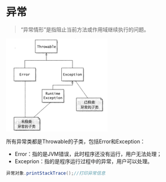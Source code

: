 # 异常

> “异常情形”是指阻止当前方法或作用域继续执行的问题。

![](/assets/exception1.png)

所有异常类都是Throwable的子类，包括Error和Exception：

*  Error：指的是JVM错误，此时程序还没有运行，用户无法处理；
*  Exceprion：指的是程序运行过程中的异常，用户可以处理。

```java
异常对象.printStackTrace();//打印异常信息
```



